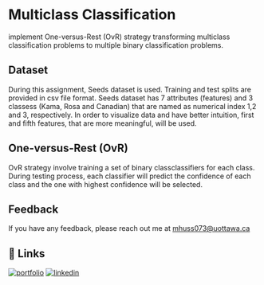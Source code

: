 
# Multiclass Classification
implement One-versus-Rest (OvR) strategy transforming multiclass classification
problems to multiple binary classification problems.

## Dataset
During this assignment, Seeds dataset is used. Training and test splits are provided in csv file format.
Seeds dataset has 7 attributes (features) and 3 classess (Kama, Rosa and Canadian) that are named as
numerical index 1,2 and 3, respectively. In order to visualize data and have better intuition, first and fifth
features, that are more meaningful, will be used.

## One-versus-Rest (OvR)
OvR strategy involve training a set of binary classclassifiers for each class. During testing process, each
classifier will predict the confidence of each class and the one with highest confidence will be selected.

## Feedback

If you have any feedback, please reach out me at mhuss073@uottawa.ca

## 🔗 Links
[![portfolio](https://img.shields.io/badge/my_portfolio-000?style=for-the-badge&logo=ko-fi&logoColor=white)](https://www.credential.net/profile/mohamedaboalarbe/wallet)
[![linkedin](https://img.shields.io/badge/linkedin-0A66C2?style=for-the-badge&logo=linkedin&logoColor=white)](https://www.linkedin.com/in/mohammed-elaraby/)


